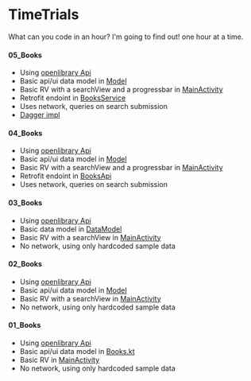 # TimeTrials
What can you code in an hour? I'm going to find out! one hour at a time.

#### 05_Books

* Using [openlibrary Api](https://openlibrary.org/dev/docs/api/books)
* Basic api/ui data model in [Model](../master/05_books/app/src/main/java/friendlyrobot/nyc/timetrials/Model.kt)
* Basic RV with a searchView and a progressbar in [MainActivity](../master/05_books/app/src/main/java/friendlyrobot/nyc/timetrials/MainActivity.kt)
* Retrofit endoint in [BooksService](../master/05_books/app/src/main/java/friendlyrobot/nyc/timetrials/BooksService.kt)
* Uses network, queries on search submission
* [Dagger impl](../master/05_books/app/src/main/java/friendlyrobot/nyc/timetrials/di)

#### 04_Books

* Using [openlibrary Api](https://openlibrary.org/dev/docs/api/books)
* Basic api/ui data model in [Model](../master/04_Books/app/src/main/java/friendlyrobot/nyc/timetrials/Model.kt)
* Basic RV with a searchView and a progressbar in [MainActivity](../master/04_Books/app/src/main/java/friendlyrobot/nyc/timetrials/MainActivity.kt)
* Retrofit endoint in [BooksApi](master/04_Books/app/src/main/java/friendlyrobot/nyc/timetrials/BooksApi.kt)
* Uses network, queries on search submission

#### 03_Books

* Using [openlibrary Api](https://openlibrary.org/dev/docs/api/books)
* Basic data model in [DataModel](../master/03_Books/app/src/main/java/friendlyrobot/nyc/timetrials/DataModel.kt)
* Basic RV with a searchView in [MainActivity](../master/03_Books/app/src/main/java/friendlyrobot/nyc/timetrials/MainActivity.kt)
* No network, using only hardcoded sample data


#### 02_Books

* Using [openlibrary Api](https://openlibrary.org/dev/docs/api/books)
* Basic api/ui data model in [Model](../master/02_Books/app/src/main/java/friendlyrobot/nyc/timetrials/Model.kt)
* Basic RV with a searchView in [MainActivity](../master/02_Books/app/src/main/java/friendlyrobot/nyc/timetrials/MainActivity.kt)
* No network, using only hardcoded sample data

#### 01_Books

* Using [openlibrary Api](https://openlibrary.org/dev/docs/api/books)
* Basic api/ui data model in [Books.kt](../master/01_Books/app/src/main/java/friendlyrobot/nyc/timetrials/Books.kt)
* Basic RV in [MainActivity](../master/01_Books/app/src/main/java/friendlyrobot/nyc/timetrials/MainActivity.kt)
* No network, using only hardcoded sample data
